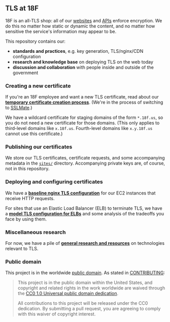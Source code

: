 ## TLS at 18F

18F is an all-TLS shop: all of our [websites](https://18f.gsa.gov/2014/11/13/why-we-use-https-in-every-gov-website-we-make/) and [APIs](https://github.com/18F/api-standards#always-use-https) enforce encryption. We do this no matter how static or dynamic the content, and no matter how sensitive the service's information may appear to be.

This repository contains our:

* **standards and practices**, e.g. key generation, TLS/nginx/CDN configuration
* **research and knowledge base** on deploying TLS on the web today
* **discussion and collaboration** with people inside and outside of the government

### Creating a new certificate

If you're an 18F employee and want a new TLS certificate, read about our **[temporary certificate creation process](certificates)**. (We're in the process of switching to [SSLMate](https://sslmate.com/).)

We have a wildcard certificate for staging domains of the form `*.18f.us`, so you do not need a new certificate for those domains. (This only applies to third-level domains like `x.18f.us`. Fourth-level domains like `x.y.18f.us` cannot use this certificate.)

### Publishing our certificates

We store our TLS certificates, certificate requests, and some accompanying metadata in the [`sites/`](sites) directory. Accompanying private keys are, of course, not in this repository.

### Deploying and configuring certificates

We have a **[baseline nginx TLS configuration](configuration/nginx)** for our EC2 instances that receive HTTP requests.

For sites that use an Elastic Load Balancer (ELB) to terminate TLS, we have a **[model TLS configuration for ELBs](configuration/elb.md)** and some analysis of the tradeoffs you face by using them.

### Miscellaneous research

For now, we have a pile of **[general research and resources](research.md)** on technologies relevant to TLS.

### Public domain

This project is in the worldwide [public domain](LICENSE.md). As stated in [CONTRIBUTING](CONTRIBUTING.md):

> This project is in the public domain within the United States, and copyright and related rights in the work worldwide are waived through the [CC0 1.0 Universal public domain dedication](https://creativecommons.org/publicdomain/zero/1.0/).
>
> All contributions to this project will be released under the CC0 dedication. By submitting a pull request, you are agreeing to comply with this waiver of copyright interest.
